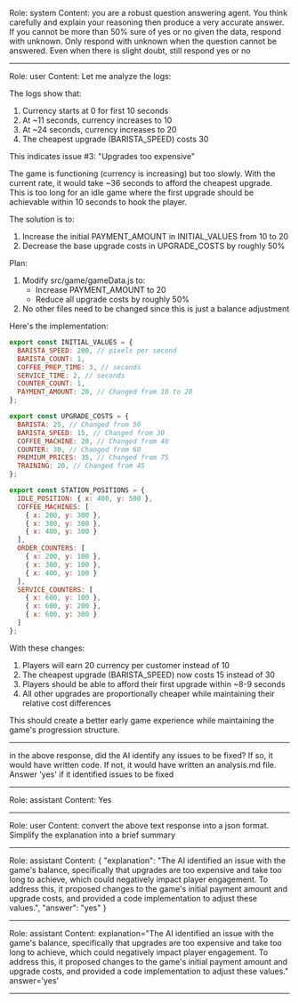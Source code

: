 Role: system
Content: you are a robust question answering agent. You think carefully and explain your reasoning then produce a very accurate answer. If you cannot be more than 50% sure of yes or no given the data, respond with unknown. Only respond with unknown when the question cannot be answered. Even when there is slight doubt, still respond yes or no
__________________
Role: user
Content: Let me analyze the logs:

The logs show that:
1. Currency starts at 0 for first 10 seconds
2. At ~11 seconds, currency increases to 10
3. At ~24 seconds, currency increases to 20
4. The cheapest upgrade (BARISTA_SPEED) costs 30

This indicates issue #3: "Upgrades too expensive"

The game is functioning (currency is increasing) but too slowly. With the current rate, it would take ~36 seconds to afford the cheapest upgrade. This is too long for an idle game where the first upgrade should be achievable within 10 seconds to hook the player.

The solution is to:
1. Increase the initial PAYMENT_AMOUNT in INITIAL_VALUES from 10 to 20
2. Decrease the base upgrade costs in UPGRADE_COSTS by roughly 50%

Plan:
1. Modify src/game/gameData.js to:
   - Increase PAYMENT_AMOUNT to 20
   - Reduce all upgrade costs by roughly 50%
2. No other files need to be changed since this is just a balance adjustment

Here's the implementation:

```js src/game/gameData.js
export const INITIAL_VALUES = {
  BARISTA_SPEED: 200, // pixels per second
  BARISTA_COUNT: 1,
  COFFEE_PREP_TIME: 3, // seconds
  SERVICE_TIME: 2, // seconds
  COUNTER_COUNT: 1,
  PAYMENT_AMOUNT: 20, // Changed from 10 to 20
};

export const UPGRADE_COSTS = {
  BARISTA: 25, // Changed from 50
  BARISTA_SPEED: 15, // Changed from 30
  COFFEE_MACHINE: 20, // Changed from 40
  COUNTER: 30, // Changed from 60
  PREMIUM_PRICES: 35, // Changed from 75
  TRAINING: 20, // Changed from 45
};

export const STATION_POSITIONS = {
  IDLE_POSITION: { x: 400, y: 500 },
  COFFEE_MACHINES: [
    { x: 200, y: 300 },
    { x: 300, y: 300 },
    { x: 400, y: 300 }
  ],
  ORDER_COUNTERS: [
    { x: 200, y: 100 },
    { x: 300, y: 100 },
    { x: 400, y: 100 }
  ],
  SERVICE_COUNTERS: [
    { x: 600, y: 100 },
    { x: 600, y: 200 },
    { x: 600, y: 300 }
  ]
};
```

With these changes:
1. Players will earn 20 currency per customer instead of 10
2. The cheapest upgrade (BARISTA_SPEED) now costs 15 instead of 30
3. Players should be able to afford their first upgrade within ~8-9 seconds
4. All other upgrades are proportionally cheaper while maintaining their relative cost differences

This should create a better early game experience while maintaining the game's progression structure.

_____
in the above response, did the AI identify any issues to be fixed? If so, it would have written code. If not, it would have written an analysis.md file. Answer 'yes' if it identified issues to be fixed
__________________
Role: assistant
Content: Yes
__________________
Role: user
Content: convert the above text response into a json format. Simplify the explanation into a brief summary
__________________
Role: assistant
Content: {
  "explanation": "The AI identified an issue with the game's balance, specifically that upgrades are too expensive and take too long to achieve, which could negatively impact player engagement. To address this, it proposed changes to the game's initial payment amount and upgrade costs, and provided a code implementation to adjust these values.",
  "answer": "yes"
}
__________________
Role: assistant
Content: explanation="The AI identified an issue with the game's balance, specifically that upgrades are too expensive and take too long to achieve, which could negatively impact player engagement. To address this, it proposed changes to the game's initial payment amount and upgrade costs, and provided a code implementation to adjust these values." answer='yes'
__________________
